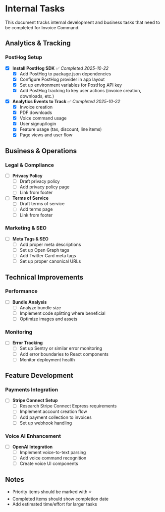 # Internal Tasks

This document tracks internal development and business tasks that need to be completed for Invoice Command.

## Analytics & Tracking

### PostHog Setup
- [x] **Install PostHog SDK** ✅ *Completed 2025-10-22*
  - [x] Add PostHog to package.json dependencies
  - [x] Configure PostHog provider in app layout
  - [x] Set up environment variables for PostHog API key
  - [x] Add PostHog tracking to key user actions (invoice creation, downloads, etc.)

- [x] **Analytics Events to Track** ✅ *Completed 2025-10-22*
  - [x] Invoice creation
  - [x] PDF downloads
  - [x] Voice command usage
  - [x] User signup/login
  - [x] Feature usage (tax, discount, line items)
  - [x] Page views and user flow

## Business & Operations

### Legal & Compliance
- [ ] **Privacy Policy**
  - [ ] Draft privacy policy
  - [ ] Add privacy policy page
  - [ ] Link from footer

- [ ] **Terms of Service**
  - [ ] Draft terms of service
  - [ ] Add terms page
  - [ ] Link from footer

### Marketing & SEO
- [ ] **Meta Tags & SEO**
  - [ ] Add proper meta descriptions
  - [ ] Set up Open Graph tags
  - [ ] Add Twitter Card meta tags
  - [ ] Set up proper canonical URLs

## Technical Improvements

### Performance
- [ ] **Bundle Analysis**
  - [ ] Analyze bundle size
  - [ ] Implement code splitting where beneficial
  - [ ] Optimize images and assets

### Monitoring
- [ ] **Error Tracking**
  - [ ] Set up Sentry or similar error monitoring
  - [ ] Add error boundaries to React components
  - [ ] Monitor deployment health

## Feature Development

### Payments Integration
- [ ] **Stripe Connect Setup**
  - [ ] Research Stripe Connect Express requirements
  - [ ] Implement account creation flow
  - [ ] Add payment collection to invoices
  - [ ] Set up webhook handling

### Voice AI Enhancement
- [ ] **OpenAI Integration**
  - [ ] Implement voice-to-text parsing
  - [ ] Add voice command recognition
  - [ ] Create voice UI components

## Notes

- Priority items should be marked with ⭐
- Completed items should show completion date
- Add estimated time/effort for larger tasks